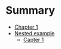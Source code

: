 # Summary

- [Chapter 1](./chapter_1.md)
- [Nested example](./nesteddddd/README.md)
  - [Capter 1](./nested/chapter_1.md)
